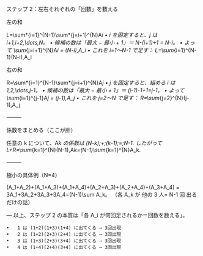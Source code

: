 ステップ 2：左右それぞれの「回数」を数える

左の和

L=\sum*{i=1}^{N-1}\sum*{j=i+1}^{N}A*i
• i を固定すると、j は i+1,i+2,\dots,N。
• 候補の数は「最大 − 最小 + 1」＝ N-(i+1)+1 = N-i。
• よって
\sum*{j=i+1}^{N}A*i = (N-i)\,A_i
• これを i=1〜N-1 で足す：
L=\sum*{i=1}^{N-1}(N-i)\,A_i

右の和

R=\sum*{i=1}^{N-1}\sum*{j=i+1}^{N}A*j
• j を固定すると、組める i は 1,2,\dots,j-1。
• 候補の数は「最大 − 最小 + 1」＝ (j-1)-1+1=j-1。
• よって
\sum*{i=1}^{j-1}A*j = (j-1)\,A_j
• これを j=2〜N で足す：
R=\sum*{j=2}^{N}(j-1)\,A_j

⸻

係数をまとめる（ここが肝）

任意の k について、A*k の係数は
(N-k)\;+\;(k-1)\;=\;N-1.
したがって
L+R=\sum*{k=1}^{N}(N-1)\,A*k=(N-1)\sum*{k=1}^{N}A_k.

⸻

極小の具体例（N=4）

(A_1+A_2)+(A_1+A_3)+(A_1+A_4)+(A_2+A_3)+(A_2+A_4)+(A_3+A_4)
= 3A_1+3A_2+3A_3+3A_4=(N-1)\sum A_k。
（各 A_k が 他の 3 人= N-1 回 出るだけの話）

— 以上、ステップ 2 の本質は「各 A_i が何回足されるか＝回数を数える」。


	•	1 は (1+2)(1+3)(1+4) に出てくる → 3回出現
	•	2 は (1+2)(2+3)(2+4) に出てくる → 3回出現
	•	3 は (1+3)(2+3)(3+4) に出てくる → 3回出現
	•	4 は (1+4)(2+4)(3+4) に出てくる → 3回出現
    